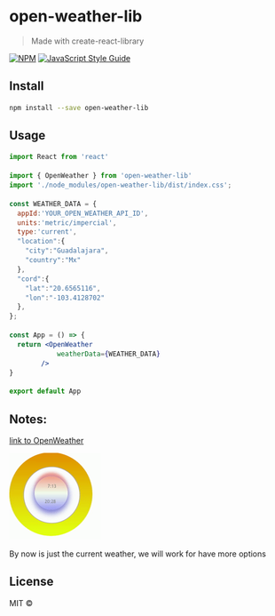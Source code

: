 # open-weather-lib

> Made with create-react-library

[![NPM](https://img.shields.io/npm/v/open-weather-lib.svg)](https://www.npmjs.com/package/open-weather-lib) [![JavaScript Style Guide](https://img.shields.io/badge/code_style-standard-brightgreen.svg)](https://standardjs.com)

## Install

```bash
npm install --save open-weather-lib
```

## Usage

```jsx
import React from 'react'

import { OpenWeather } from 'open-weather-lib'
import './node_modules/open-weather-lib/dist/index.css';

const WEATHER_DATA = {
  appId:'YOUR_OPEN_WEATHER_API_ID',
  units:'metric/impercial',
  type:'current',
  "location":{
  	"city":"Guadalajara",
  	"country":"Mx"
  },
  "cord":{
  	"lat":"20.6565116",
  	"lon":"-103.4128702"
  },
};

const App = () => {
  return <OpenWeather 
  			weatherData={WEATHER_DATA}
  		/>
}

export default App
```
## Notes:&nbsp;
[link to OpenWeather](https://openweathermap.org/api)&nbsp;


![OpenWeather Example](open-weather.gif)

By now is just the current weather, we will work for have more options

## License

MIT © [](https://github.com/)
